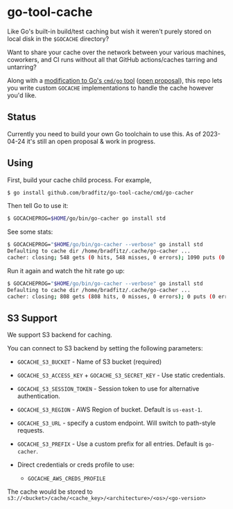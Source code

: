 # go-tool-cache

Like Go's built-in build/test caching but wish it weren't purely stored on local disk in the `$GOCACHE` directory?

Want to share your cache over the network between your various machines, coworkers, and CI runs without all that GitHub actions/caches tarring and untarring?

Along with a [modification to Go's `cmd/go` tool](https://go-review.googlesource.com/c/go/+/486715) ([open proposal](https://github.com/golang/go/issues/59719)), this repo lets you write
custom `GOCACHE` implementations to handle the cache however you'd like.

## Status

Currently you need to build your own Go toolchain to use this. As of 2023-04-24 it's still an open proposal & work in progress.

## Using

First, build your cache child process. For example,

```sh
$ go install github.com/bradfitz/go-tool-cache/cmd/go-cacher
```

Then tell Go to use it:

```sh
$ GOCACHEPROG=$HOME/go/bin/go-cacher go install std
```

See some stats:

```sh
$ GOCACHEPROG="$HOME/go/bin/go-cacher --verbose" go install std
Defaulting to cache dir /home/bradfitz/.cache/go-cacher ...
cacher: closing; 548 gets (0 hits, 548 misses, 0 errors); 1090 puts (0 errors)
```

Run it again and watch the hit rate go up:

```sh
$ GOCACHEPROG="$HOME/go/bin/go-cacher --verbose" go install std
Defaulting to cache dir /home/bradfitz/.cache/go-cacher ...
cacher: closing; 808 gets (808 hits, 0 misses, 0 errors); 0 puts (0 errors)
```

## S3 Support

We support S3 backend for caching.

You can connect to S3 backend by setting the following parameters:
- `GOCACHE_S3_BUCKET` - Name of S3 bucket (required)
- `GOCACHE_S3_ACCESS_KEY` + `GOCACHE_S3_SECRET_KEY` - Use static credentials.
- `GOCACHE_S3_SESSION_TOKEN` - Session token to use for alternative authentication.
- `GOCACHE_S3_REGION` - AWS Region of bucket. Default is `us-east-1`.
- `GOCACHE_S3_URL` - specify a custom endpoint. Will switch to path-style requests.
- `GOCACHE_S3_PREFIX` - Use a custom prefix for all entries. Default is `go-cacher`.

- Direct credentials or creds profile to use:
  - `GOCACHE_AWS_CREDS_PROFILE` 

The cache would be stored to `s3://<bucket>/cache/<cache_key>/<architecture>/<os>/<go-version>`
